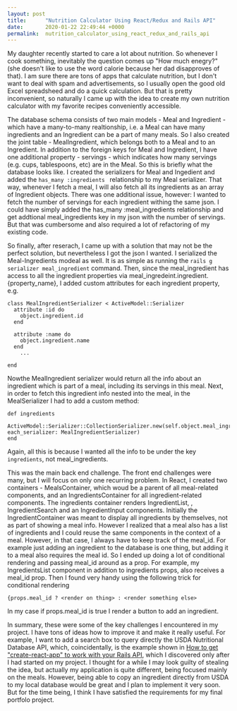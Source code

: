 ```yaml
---
layout: post
title:      "Nutrition Calculator Using React/Redux and Rails API"
date:       2020-01-22 22:49:44 +0000
permalink:  nutrition_calculator_using_react_redux_and_rails_api
---
```



My daughter recently started to care a lot about nutrition. So whenever I cook something, inevitably the question comes up "How much enegry?" (she doesn't like to use the word calorie because her dad disapproves of that). I am sure there are tons of apps that calculate nutrition, but I don't want to deal with spam and advertisements, so I usually open the good old Excel spreadsheed and do a quick calculation. But that is pretty inconvenient, so naturally I came up with the idea to create my own nutrition calculator with my favorite recipes conveniently accessible.

The database schema consists of two main models - Meal and Ingredient - which have a many-to-many realtionship, i.e. a Meal can have many ingredients and an Ingredient can be a part of many meals. So I also created the joint table - MealIngredient, which belongs both to a Meal and to an Ingredient. In addition to the foreign keys for Meal and Ingredient, I have one additional property - servings - which indicates how many servings (e.g. cups, tablespoons, etc) are in the Meal. So this  is briefly what the database looks like. I created the serializers for Meal and Ingedient and added the `has_many :ingredients ` relationship to my Meal serializer. That way, whenever I fetch a meal, I will also fetch all its ingredients as an array of Ingredient objects. There was one additional issue, however: I wanted to fetch the number of servings for each ingredient withing the same json. I could have simply added the has_many :meal_ingredients relationship and get addtional meal_ingredients key in my json with the number of servings. But that was cumbersome and also required a lot of refactoring of my existing code.

So finally, after reserach, I came up with a solution that may not be the perfect solution, but nevertheless I got the json I wanted.  I serialized the Meal-Ingredients modeal as well. It is as simple as running the `rails g serializer meal_ingredient`  command. Then, since the meal_ingredient has access to all the ingredient properties via meal_ingredeint.ingredient.{property_name}, I added custom attributes for each ingredient property, e.g. 

```
class MealIngredientSerializer < ActiveModel::Serializer
  attribute :id do
    object.ingredient.id
  end
  
  attribute :name do
    object.ingredient.name
  end
	...
	
end
```
Nowthe MealIngredient serializer would return all the info about an ingredient which is part of a meal, including its servings in this meal. Next,  in order to fetch this ingredient info nested into the meal, in the MealSerializer I had to add
a custom method:

```
def ingredients
    ActiveModel::Serializer::CollectionSerializer.new(self.object.meal_ingredients, each_serializer: MealIngredientSerializer)
end

```
Again, all this is because I wanted all the info to be under the key `ingredients`, not meal_ingredients.

This was the main back end challenge. The front end challenges were many, but I will focus on only one recurring problem.
In React, I created two containers - MealsContainer, which woud be a parent of all meal-related components, and an IngredientsContainer for all ingredient-related components. The ingredients container renders IngredientList, , IngredientSearch and an IngredientInput components. Initially the IngredientContainer was meant to display all ingredients by themselves, not as part of showing a meal info. However I realized that a meal also has a list of ingredients and I could reuse the same components in the context of a meal. However, in that case, I always have to keep track of the meal_id. For example just adding an ingredient to the database is one thing, but adding it to a meal also requires the meal id. So I ended up doing a lot of conditional rendering and passing meal_id around as a prop.
For example, my IngredientsList component in addition to ingredients props, also receives a meal_id prop.
Then I found very handy using the following trick for conditional rendering

```
{props.meal_id ? <render on thing> : <render something else>
```
In my case if props.meal_id is true I render a button to add an ingredient.

In summary, these were some of the key challenges I encountered in my project. I have tons of ideas how to improve it and make it really useful. For example, I want to add a search box to query directly the USDA Nutritional Database API, which, coincidentally, is the example shown in [How to get "create-react-app" to work with your Rails API](https://www.newline.co/fullstack-react/articles/how-to-get-create-react-app-to-work-with-your-rails-api/), which I discovered only after I had started on my project. I thought for a while I may look guilty of stealing the idea, but actually my application is quite different, being focused mainly on the meals. However, being able to copy an ingredient directly from USDA to my local database would be great and I plan to implement it very soon. But for the time being, I think I have satisfied the requirements for my final portfolo project.
